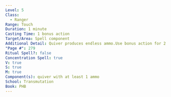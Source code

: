 ```yaml
---
Level: 5
Class:
  - Ranger
Range: Touch
Duration: 1 minute
Casting Time: 1 bonus action
Target/Area: Spell component
Additional Detail: Quiver produces endless ammo.Use bonus action for 2 attacks using ammo.
"Page #": 279
Ritual Spell?: false
Concentration Spell: true
V: true
S: true
M: true
Component(s): quiver with at least 1 ammo
School: Transmutation
Book: PHB
---
```

